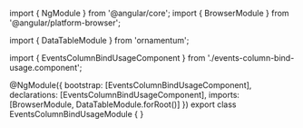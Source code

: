 import { NgModule } from '@angular/core';
import { BrowserModule } from '@angular/platform-browser';
  
import { DataTableModule } from 'ornamentum';
  
import { EventsColumnBindUsageComponent } from './events-column-bind-usage.component';

@NgModule({
 bootstrap: [EventsColumnBindUsageComponent],
 declarations: [EventsColumnBindUsageComponent],
 imports: [BrowserModule, DataTableModule.forRoot()]
})
export class EventsColumnBindUsageModule {
}
